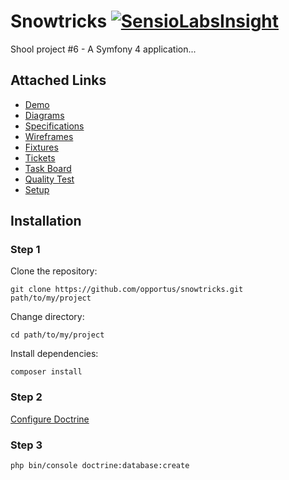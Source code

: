 # Snowtricks [![SensioLabsInsight](https://insight.sensiolabs.com/projects/bb2ed0f1-32af-43ab-b550-efefdeb3cec6/mini.png)](https://insight.sensiolabs.com/projects/bb2ed0f1-32af-43ab-b550-efefdeb3cec6)

Shool project #6 - A Symfony 4 application...

## Attached Links

- [Demo](http://vps320850.ovh.net/snowtricks.com)
- [Diagrams](https://github.com/opportus/snowtricks/blob/master/conception/diagrams)
- [Specifications](https://github.com/opportus/snowtricks/blob/master/conception/specifications)
- [Wireframes](https://github.com/opportus/snowtricks/blob/master/conception/wireframes)
- [Fixtures](https://github.com/opportus/snowtricks/blob/master/src/DataFixtures)
- [Tickets](https://github.com/opportus/snowtricks/issues)
- [Task Board](https://github.com/opportus/snowtricks/projects/1)
- [Quality Test](https://insight.sensiolabs.com/projects/bb2ed0f1-32af-43ab-b550-efefdeb3cec6)
- [Setup](https://github.com/opportus/snowtricks/blob/master/README.md#setup)

## Installation

### Step 1

Clone the repository:

```shell
git clone https://github.com/opportus/snowtricks.git path/to/my/project
```

Change directory:

```shell
cd path/to/my/project
```

Install dependencies:

```shell
composer install
```

### Step 2

[Configure Doctrine](https://symfony.com/doc/current/doctrine.html#configuring-the-database)

### Step 3

```shell
php bin/console doctrine:database:create
```
